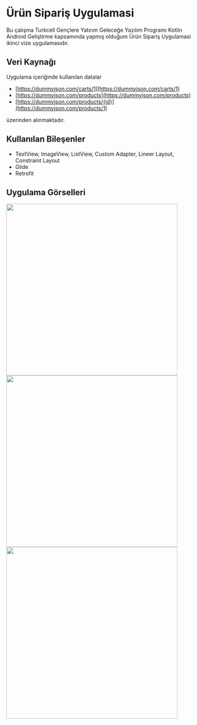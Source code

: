 # Ürün Sipariş Uygulamasi

Bu çalışma Turkcell Gençlere Yatırım Geleceğe Yazılım Programı Kotlin Android Geliştirme kapsamında yapmış olduğum Ürün Sipariş Uygulamasi ikinci vize uygulamasıdır.

## Veri Kaynağı
Uygulama içeriğinde kullanılan datalar 
- [https://dummyjson.com/carts/1](https://dummyjson.com/carts/1) 
- [https://dummyjson.com/products](https://dummyjson.com/products) 
- [https://dummyjson.com/products/{id}](https://dummyjson.com/products/1) 

üzerinden alınmaktadır. 

## Kullanılan Bileşenler
- TextView, ImageView, ListView, Custom Adapter, Lineer Layout, Constraint Layout
- Glide
- Retrofit

## Uygulama Görselleri
<img src= "https://github.com/sercel23/UrunSiparisUygulamasi/assets/57289819/420ef826-5d4a-487a-8453-8dbcb21a9505" height="450px"/>
<img src= "https://github.com/sercel23/UrunSiparisUygulamasi/assets/57289819/1208439f-1225-4f50-8a1e-449564bad7f9" height="450px"/>
<img src= "https://github.com/sercel23/UrunSiparisUygulamasi/assets/57289819/6d106be1-3372-418d-a9f7-4c1e4da21475" height="450px"/>
